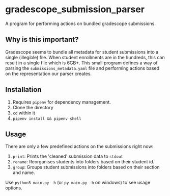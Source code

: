 # gradescope_submission_parser
A program for performing actions on bundled gradescope submissions.

## Why is this important?
Gradescope seems to bundle all metadata for student submissions into a single (illegible) file.
When student enrollments are in the hundreds, this can result in a single file which is 6GB+.
This small program defines a way of parsing the `submissions_metadata.yaml` file and performing actions based on the
representation our parser creates.

## Installation
1. Requires `pipenv` for dependency management.
2. Clone the directory
3. `cd` within it
4. `pipenv install && pipenv shell`

## Usage
There are only a few predefined actions on the submissions right now:
1. `print`: Prints the 'cleaned' submission data to `stdout`
2. `rename`: Reorganises students into folders based on their student id.
3. `group`: Groups student submissions into folders based on their section and name.

Use `python3 main.py -h` (or `py main.py -h` on windows) to see usage options.
